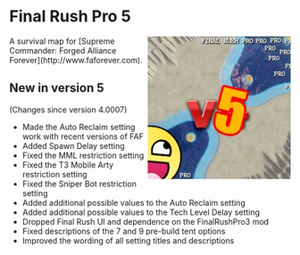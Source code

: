 # Final Rush Pro 5
<img align="right" src="preview.jpg">
A survival map for [Supreme Commander: Forged Alliance Forever](http://www.faforever.com).

## New in version 5

(Changes since version 4.0007)

* Made the Auto Reclaim setting work with recent versions of FAF
* Added Spawn Delay setting
* Fixed the MML restriction setting
* Fixed the T3 Mobile Arty restriction setting
* Fixed the Sniper Bot restriction setting
* Added additional possible values to the Auto Reclaim setting
* Added additional possible values to the Tech Level Delay setting
* Dropped Final Rush UI and dependence on the FinalRushPro3 mod
* Fixed descriptions of the 7 and 9 pre-build tent options
* Improved the wording of all setting titles and descriptions
